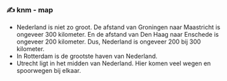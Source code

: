 ### :writing_hand: knm - map
- Nederland is niet zo groot. De afstand van Groningen naar Maastricht is ongeveer 300 kilometer. En de afstand van Den Haag naar Enschede is ongeveer 200 kilometer. Dus, Nederland is ongeveer 200 bij 300 kilometer.
- In Rotterdam is de grootste haven van Nederland.
- Utrecht ligt in het midden van Nederland. Hier komen veel wegen en spoorwegen bij elkaar.
